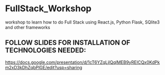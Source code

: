 # FullStack_Workshop
workshop to learn how to do Full Stack using React.js, Python Flask, SQlite3 and other frameworks

## FOLLOW SLIDES FOR INSTALLATION OF TECHNOLOGIES NEEDED:
https://docs.google.com/presentation/d/1cT6YZqLjlQqlMEB9yREICQx0KdPkm2xD3kDhZqbPlGE/edit?usp=sharing
